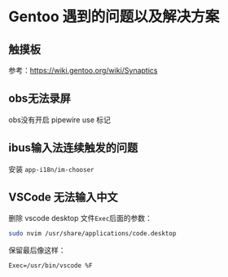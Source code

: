 # Gentoo 遇到的问题以及解决方案

## 触摸板

参考：https://wiki.gentoo.org/wiki/Synaptics

## obs无法录屏

obs没有开启 pipewire use 标记

## ibus输入法连续触发的问题

安装 `app-i18n/im-chooser`

## VSCode 无法输入中文

删除 vscode desktop 文件`Exec`后面的参数：

```sh
sudo nvim /usr/share/applications/code.desktop
```

保留最后像这样：

```desktop
Exec=/usr/bin/vscode %F
```

